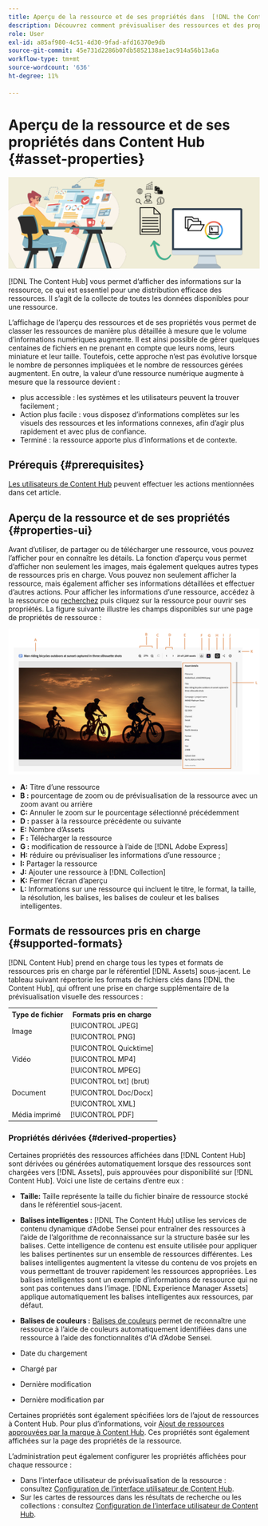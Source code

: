 ```yaml
---
title: Aperçu de la ressource et de ses propriétés dans  [!DNL the Content Hub]
description: Découvrez comment prévisualiser des ressources et des propriétés dans  [!DNL Content Hub]
role: User
exl-id: a85af980-4c51-4d30-9fad-afd16370e9db
source-git-commit: 45e731d2286b07db5852138ae1ac914a56b13a6a
workflow-type: tm+mt
source-wordcount: '636'
ht-degree: 11%

---
```


# Aperçu de la ressource et de ses propriétés dans Content Hub {#asset-properties}

![Image de bannière de métadonnées](assets/metadata-banner-image.png)

[!DNL The Content Hub] vous permet d’afficher des informations sur la ressource, ce qui est essentiel pour une distribution efficace des ressources. Il s’agit de la collecte de toutes les données disponibles pour une ressource.

L’affichage de l’aperçu des ressources et de ses propriétés vous permet de classer les ressources de manière plus détaillée à mesure que le volume d’informations numériques augmente. Il est ainsi possible de gérer quelques centaines de fichiers en ne prenant en compte que leurs noms, leurs miniature et leur taille. Toutefois, cette approche n’est pas évolutive lorsque le nombre de personnes impliquées et le nombre de ressources gérées augmentent. En outre, la valeur d’une ressource numérique augmente à mesure que la ressource devient :

* plus accessible : les systèmes et les utilisateurs peuvent la trouver facilement ;
* Action plus facile : vous disposez d’informations complètes sur les visuels des ressources et les informations connexes, afin d’agir plus rapidement et avec plus de confiance.
* Terminé : la ressource apporte plus d’informations et de contexte.

## Prérequis {#prerequisites}

[Les utilisateurs de Content Hub](deploy-content-hub.md#onboard-content-hub-users) peuvent effectuer les actions mentionnées dans cet article.

## Aperçu de la ressource et de ses propriétés {#properties-ui}

Avant d’utiliser, de partager ou de télécharger une ressource, vous pouvez l’afficher pour en connaître les détails. La fonction d’aperçu vous permet d’afficher non seulement les images, mais également quelques autres types de ressources pris en charge. Vous pouvez non seulement afficher la ressource, mais également afficher ses informations détaillées et effectuer d’autres actions. Pour afficher les informations d’une ressource, accédez à la ressource ou [recherchez](search-assets.md) puis cliquez sur la ressource pour ouvrir ses propriétés. La figure suivante illustre les champs disponibles sur une page de propriétés de ressource :

![Propriétés d’une interface utilisateur de ressource](assets/properties-ui.png)

* **A:** Titre d’une ressource
* **B :** pourcentage de zoom ou de prévisualisation de la ressource avec un zoom avant ou arrière
* **C:** Annuler le zoom sur le pourcentage sélectionné précédemment
* **D :** passer à la ressource précédente ou suivante
* **E:** Nombre d’Assets
* **F :** Télécharger la ressource
* **G :** modification de ressource à l’aide de [!DNL Adobe Express]
* **H:** réduire ou prévisualiser les informations d’une ressource ;
* **I:** Partager la ressource
* **J:** Ajouter une ressource à [!DNL Collection]
* **K:** Fermer l’écran d’aperçu
* **L:** Informations sur une ressource qui incluent le titre, le format, la taille, la résolution, les balises, les balises de couleur et les balises intelligentes.

## Formats de ressources pris en charge {#supported-formats}

[!DNL Content Hub] prend en charge tous les types et formats de ressources pris en charge par le référentiel [!DNL Assets] sous-jacent. Le tableau suivant répertorie les formats de fichiers clés dans [!DNL the Content Hub], qui offrent une prise en charge supplémentaire de la prévisualisation visuelle des ressources :

<table> 
    <tbody>
     <tr>
      <th><strong>Type de fichier</strong></th>
      <th><strong>Formats pris en charge</strong></th>
     </tr>
     <tr>
        <td rowspan="3"> Image </td>
    </tr>
    </tr>
    <tr>
        <td>[!UICONTROL JPEG]</td>
    </tr>
    <tr>
        <td>[!UICONTROL PNG]</td>
    </tr>
    <tr>
        <td rowspan="4"> Vidéo </td>
    </tr>
    </tr>
    <tr>
        <td>[!UICONTROL Quicktime]</td>
    </tr>
    <tr>
        <td>[!UICONTROL MP4]</td>
    </tr>
    <tr>
        <td>[!UICONTROL MPEG]</td>
    </tr>
    <tr>
        <td rowspan="4"> Document </td>
    </tr>
    </tr>
    <tr>
        <td>[!UICONTROL txt] (brut)</td>
    </tr>
    <tr>
        <td>[!UICONTROL Doc/Docx]</td>
    </tr>
    <tr>
        <td>[!UICONTROL XML]</td>
    </tr>
    <tr>
        <td rowspan="2"> Média imprimé </td>
    </tr>
    </tr>
    <tr>
        <td>[!UICONTROL PDF]</td>
    </tr>
    </tbody>
</table>

### Propriétés dérivées {#derived-properties}

Certaines propriétés des ressources affichées dans [!DNL Content Hub] sont dérivées ou générées automatiquement lorsque des ressources sont chargées vers [!DNL Assets], puis approuvées pour disponibilité sur [!DNL Content Hub]. Voici une liste de certains d’entre eux :

* **Taille:** Taille représente la taille du fichier binaire de ressource stocké dans le référentiel sous-jacent.

<!--* **Tags:** Tags help you categorize assets that can be browsed and searched more efficiently. Tagging helps in propagating the appropriate taxonomy to other users and workflows. -->

* **Balises intelligentes :** [!DNL The Content Hub] utilise les services de contenu dynamique d’Adobe Sensei pour entraîner des ressources à l’aide de l’algorithme de reconnaissance sur la structure basée sur les balises. Cette intelligence de contenu est ensuite utilisée pour appliquer les balises pertinentes sur un ensemble de ressources différentes. Les balises intelligentes augmentent la vitesse du contenu de vos projets en vous permettant de trouver rapidement les ressources appropriées. Les balises intelligentes sont un exemple d’informations de ressource qui ne sont pas contenues dans l’image. [!DNL Experience Manager Assets] applique automatiquement les balises intelligentes aux ressources, par défaut.

* **Balises de couleurs :** [Balises de couleurs](#https://experienceleague.adobe.com/docs/experience-manager-cloud-service/content/assets/manage/color-tag-images.html?lang=en) permet de reconnaître une ressource à l’aide de couleurs automatiquement identifiées dans une ressource à l’aide des fonctionnalités d’IA d’Adobe Sensei.

* Date du chargement

* Chargé par

* Dernière modification

* Dernière modification par

Certaines propriétés sont également spécifiées lors de l’ajout de ressources à Content Hub. Pour plus d’informations, voir [Ajout de ressources approuvées par la marque à Content Hub](upload-brand-approved-assets.md). Ces propriétés sont également affichées sur la page des propriétés de la ressource.

L’administration peut également configurer les propriétés affichées pour chaque ressource :

* Dans l’interface utilisateur de prévisualisation de la ressource : consultez [Configuration de l’interface utilisateur de Content Hub](configure-content-hub-ui-options.md#configure-asset-details-content-hub).
* Sur les cartes de ressources dans les résultats de recherche ou les collections : consultez [Configuration de l’interface utilisateur de Content Hub](configure-content-hub-ui-options.md#asset-card).

<!--

### Date range {#date-range} 

The date range allows you to select dates you want to see the assets. You can customize date range by choosing the start and end dates. 

-->
